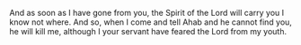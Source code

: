 And as soon as I have gone from you, the Spirit of the Lord will carry you I know not where. And so, when I come and tell Ahab and he cannot find you, he will kill me, although I your servant have feared the Lord from my youth.
